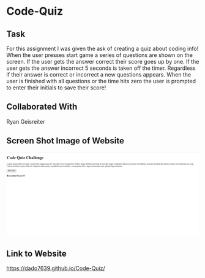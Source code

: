 # Code-Quiz

## Task

For this assignment I was given the ask of creating a quiz about coding info! When the user presses start game a series of questions are shown on the screen. If the user gets the answer correct their score goes up by one. If the user gets the answer incorrect 5 seconds is taken off the timer. Regardless if their answer is correct or incorrect a new questions appears. When the user is finished with all questions or the time hits zero the user is prompted to enter their initials to save their score!

## Collaborated With

Ryan Geisreiter

## Screen Shot Image of Website

![Screenshot](assets/images/screenshot.png)

## Link to Website

https://dado7639.github.io/Code-Quiz/
